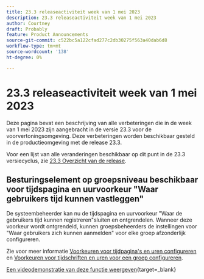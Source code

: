 ```yaml
---
title: 23.3 releaseactiviteit week van 1 mei 2023
description: 23.3 releaseactiviteit week van 1 mei 2023
author: Courtney
draft: Probably
feature: Product Announcements
source-git-commit: c522bc5a122cfad277c2db30275f563a40dab6d8
workflow-type: tm+mt
source-wordcount: '138'
ht-degree: 0%

---
```


# 23.3 releaseactiviteit week van 1 mei 2023

Deze pagina bevat een beschrijving van alle verbeteringen die in de week van 1 mei 2023 zijn aangebracht in de versie 23.3 voor de voorvertoningsomgeving. Deze verbeteringen worden beschikbaar gesteld in de productieomgeving met de release 23.3.

Voor een lijst van alle veranderingen beschikbaar op dit punt in de 23.3 versiecyclus, zie [23.3 Overzicht van de release](/help/quicksilver/product-announcements/product-releases/23.3-release-activity/23-3-release-overview.md).

## Besturingselement op groepsniveau beschikbaar voor tijdspagina en uurvoorkeur &quot;Waar gebruikers tijd kunnen vastleggen&quot;

De systeembeheerder kan nu de tijdspagina en uurvoorkeur &quot;Waar de gebruikers tijd kunnen registreren&quot;sluiten en ontgrendelen. Wanneer deze voorkeur wordt ontgrendeld, kunnen groepsbeheerders de instellingen voor &quot;Waar gebruikers zich kunnen aanmelden&quot; voor elke groep afzonderlijk configureren.

Zie voor meer informatie [Voorkeuren voor tijdpagina&#39;s en uren configureren](/help/quicksilver/administration-and-setup/set-up-workfront/configure-timesheets-schedules/timesheet-and-hour-preferences.md) en [Voorkeuren voor tijdschriften en uren voor een groep configureren](/help/quicksilver/administration-and-setup/manage-groups/create-and-manage-groups/configure-timesheet-hour-preferences-group.md).

[Een videodemonstratie van deze functie weergeven](https://video.tv.adobe.com/v/3419111/){target=_blank}
